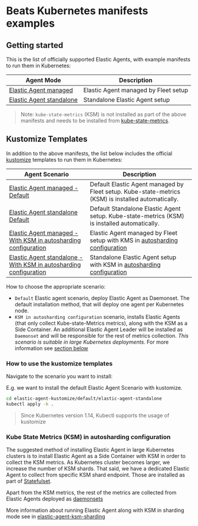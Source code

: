 # Beats Kubernetes manifests examples

## Getting started

This is the list of officially supported Elastic Agents, with example manifests to run
them in Kubernetes:

Agent Mode | Description
---- | ----
[Elastic Agent managed](elastic-agent-managed) | Elastic Agent managed by Fleet setup
[Elastic Agent standalone](elastic-agent-standalone) | Standalone Elastic Agent setup

> Note: `kube-state-metrics` (KSM) is not installed as part of the above manifests and needs to be installed from [kube-state-metrics](https://github.com/kubernetes/kube-state-metrics).

## Kustomize Templates

In addition to the above manifests, the list below includes the official [kustomize](https://github.com/kubernetes-sigs/kustomize) templates to run them in Kubernetes:

Agent Scenario | Description
---- | ----
[Elastic Agent managed - Default ](./default/elastic-agent-managed/) | Default Elastic Agent managed by Fleet setup. Kube-state-metrics (KSM) is installed automatically.
[Elastic Agent standalone Default ](./default/elastic-agent-standalone/) | Default Standalone Elastic Agent setup. Kube-state-metrics (KSM) is installed automatically.
[Elastic Agent managed - With KSM in autosharding configuration ](./ksm-autosharding/elastic-agent-managed/) | Elastic Agent managed by Fleet setup with KMS in [autosharding configuration](https://github.com/kubernetes/kube-state-metrics#automated-sharding)
[Elastic Agent standalone - With KSM in autosharding configuration](./ksm-autosharding/elastic-agent-standalone/) | Standalone Elastic Agent setup with KSM in [autosharding configuration](https://github.com/kubernetes/kube-state-metrics#automated-sharding)

How to choose the appropriate scenario:

- `Default` Elastic agent scenario, deploy Elastic Agent as Daemonset. The default installation method, that will deploy one agent per Kubernetes node.
- `KSM in autosharding configuration` scenario, installs Elastic Agents (that only collect Kube-state-Metrics metrics), along with the KSM as a Side Container. An additional Elastic Agent Leader will be installed as `Daemonset` and will be responsible for the rest of metrics collection. *This scenario is suitable in large Kubernetes deployments*. For more information see [section below](https://github.com/elastic/elastic-agent/blob/main/deploy/kubernetes/README.md#kube-state-metrics-ksm-in-autosharding-configuration)

### How to use the kustomize templates

Navigate to the scenario you want to install:

E.g. we want to install the default Elastic Agent Scenario with kustomize.

```bash
cd elastic-agent-kustomize/default/elastic-agent-standalone
kubectl apply -k .
```

> Since Kubernetes version 1.14, Kubectl supports the usage of kustomize

### Kube State Metrics (KSM) in autosharding configuration

The suggested method of installing Elastic Agent in large Kubernetes clusters is to install Elastic Agent as a Side Container with KSM in order to collect the KSM metrics. As Kubernetes cluster becomes larger, we increase the number of KSM shards. That said, we have a dedicated Elastic Agent to collect from specific KSM shard endpoint. Those are installed as part of [Statefulset](./elastic-agent-kustomize/ksm-autosharding/elastic-agent-standalone/base/elastic-agent-standalone-ksm-statefulset-configmap.yaml).

Apart from the KSM metrics, the rest of the metrics are collected from Elastic Agents deployed as [daemonsets](./elastic-agent-kustomize/ksm-autosharding/elastic-agent-standalone/base/elastic-agent-standalone-ksm-daemonset-configmap.yaml)

More information about running Elastic Agent along with KSM in sharding mode see in [elastic-agent-ksm-sharding](https://github.com/elastic/elastic-agent/blob/main/docs/elastic-agent-ksm-sharding.md)
